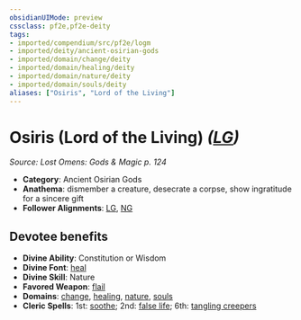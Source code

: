 ```yaml
---
obsidianUIMode: preview
cssclass: pf2e,pf2e-deity
tags:
- imported/compendium/src/pf2e/logm
- imported/deity/ancient-osirian-gods
- imported/domain/change/deity
- imported/domain/healing/deity
- imported/domain/nature/deity
- imported/domain/souls/deity
aliases: ["Osiris", "Lord of the Living"]
---
```

# Osiris (Lord of the Living) *([LG](lawful-goo-b1.md))*  
*Source: Lost Omens: Gods & Magic p. 124*  

- **Category**: Ancient Osirian Gods
- **Anathema**: dismember a creature, desecrate a corpse, show ingratitude for a sincere gift
- **Follower Alignments**: [LG](lawful-goo-b1.md), [NG](neutral-good-b1.md)

## Devotee benefits

- **Divine Ability**: Constitution or Wisdom
- **Divine Font**: [heal](../../spells/heal.md)
- **Divine Skill**: Nature
- **Favored Weapon**: [flail](../../equipment/items/flail.md)
- **Domains**: [change](../domains.md#Change), [healing](../domains.md#Healing), [nature](../domains.md#Nature), [souls](../domains.md#Souls)
- **Cleric Spells**: 1st: [soothe](../../spells/soothe.md); 2nd: [false life](../../spells/false-life.md); 6th: [tangling creepers](../../spells/tangling-creepers.md)